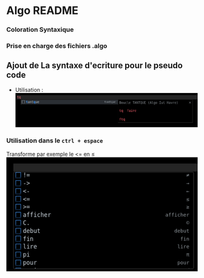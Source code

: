 # Algo README

### Coloration Syntaxique


### Prise en charge des fichiers .algo


## Ajout de La syntaxe d'ecriture pour le pseudo code

- Utilisation : 
![Alt text](https://github.com/sajima90/Algo/raw/HEAD/image.png)
### Utilisation dans le `ctrl + espace`
Transforme par exemple le <= en ≤
![Alt text](https://github.com/sajima90/Algo/raw/HEAD/image-1.png)
